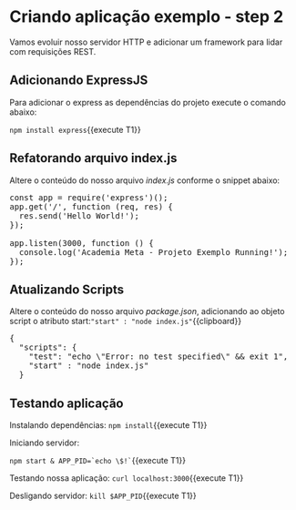 # Criando aplicação exemplo - step 2

Vamos evoluir nosso servidor HTTP e adicionar um framework para lidar com requisições REST.

## Adicionando ExpressJS

Para adicionar o express as dependências do projeto execute o comando abaixo:

`npm install express`{{execute T1}}

## Refatorando arquivo index.js

Altere o conteúdo do nosso arquivo _index.js_ conforme o snippet abaixo:

<pre class="file" data-filename="index.js" data-target="replace">
const app = require('express')();
app.get('/', function (req, res) {
  res.send('Hello World!');
});

app.listen(3000, function () {
  console.log('Academia Meta - Projeto Exemplo Running!');
});
</pre>

## Atualizando Scripts

Altere o conteúdo do nosso arquivo _package.json_, adicionando ao objeto script o atributo start:`"start" : "node index.js"`{{clipboard}}

<pre class="file" data-target="clipboard">
{
  "scripts": {
    "test": "echo \"Error: no test specified\" && exit 1",
    "start" : "node index.js"
  }
</pre>

## Testando aplicação

Instalando dependências:
`npm install`{{execute T1}}

Iniciando servidor:

`` npm start & APP_PID=`echo \$!` ``{{execute T1}}

Testando nossa aplicação:
`curl localhost:3000`{{execute T1}}

Desligando servidor:
`kill $APP_PID`{{execute T1}}
